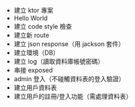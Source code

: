 * 建立 ktor 專案
* Hello World
* 建立 code style 檢查
* 建立新 route
* 建立 json response（用 jackson 套件）
* 建立環境（DB）
* 建立 log（讀取資料庫帳號密碼）
* 串接 exposed
* admin 登入（不碰觸資料表的登入驗證）
* 建立用戶資料表
* 建立用戶的註冊/登入功能（需處理資料表）
